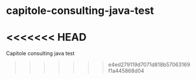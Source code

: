 # capitole-consulting-java-test
<<<<<<< HEAD
=======
Capitole consulting java test
>>>>>>> e4ed279119d7071d818b57063169f1a445868d04
